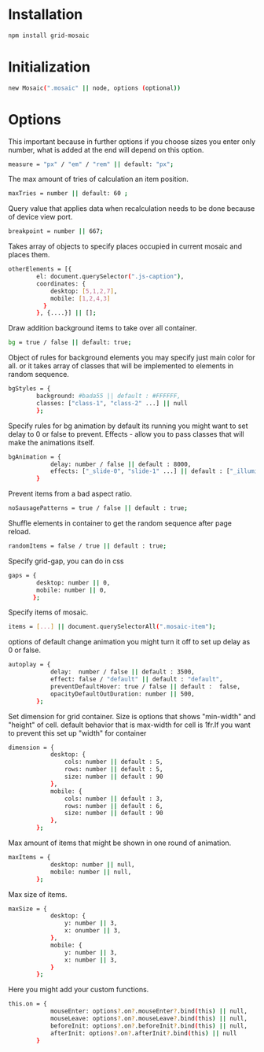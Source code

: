 # Installation

```bash
npm install grid-mosaic
```

# Initialization

```bash
new Mosaic(".mosaic" || node, options (optional))
```

# Options

This important because in further options if you choose sizes you enter only number,
what is added at the end will depend on this option.
```bash
measure = "px" / "em" / "rem" || default: "px";
```

The max amount of tries of calculation an item position.
```bash
maxTries = number || default: 60 ;
```

Query value that applies data when recalculation needs to be done because of device view port.
```bash
breakpoint = number || 667;
```

Takes array of objects to specify places occupied in current mosaic and places them.
```bash
otherElements = [{
        el: document.querySelector(".js-caption"),
        coordinates: {
            desktop: [5,1,2,7],
            mobile: [1,2,4,3]
          }
        }, {....}] || [];
```

Draw addition background items to take over all container.
```bash
bg = true / false || default: true;
```

Object of rules for background elements you may specify just main color for all.
or it takes array of classes that will be implemented to elements in random sequence.
```bash
bgStyles = {
        background: #bada55 || default : #FFFFFF,
        classes: ["class-1", "class-2" ...] || null
        };
```

Specify rules for bg animation by default its running you might want to set delay to 0 or false to prevent.
Effects - allow you to pass classes that will make the animations itself.
```bash
bgAnimation = {
            delay: number / false || default : 8000,
            effects: ["_slide-0", "slide-1" ...] || default : ["_illuminate-0", "_illuminate-1", "_illuminate-2", "_illuminate-3"]
        }
```

Prevent items from a bad aspect ratio. 
```bash
noSausagePatterns = true / false || default : true;
```

Shuffle elements in container to get the random sequence after page reload.
```bash
randomItems = false / true || default : true;
```

Specify grid-gap, you can do in css
```bash
gaps = {
        desktop: number || 0,
        mobile: number || 0,
       };
```

Specify items of mosaic.
```bash
items = [...] || document.querySelectorAll(".mosaic-item");
```

options of default change animation you might turn it off to set up delay as 0 or false.
```bash
autoplay = {
            delay:  number / false || default : 3500,
            effect: false / "default" || default : "default",
            preventDefaultHover: true / false || default :  false,
            opacityDefaultOutDuration: number || 500,
        };
```

Set dimension for grid container. Size is options that shows "min-width" and "height" of cell.
default behavior that is max-width for cell is 1fr.If you want to prevent this set up "width" for container
```bash
dimension = {
            desktop: {
                cols: number || default : 5,
                rows: number || default : 5,
                size: number || default : 90
            },
            mobile: {
                cols: number || default : 3,
                rows: number || default : 6,
                size: number || default : 90
            },
        };
```

Max amount of items that might be shown in one round of animation.
```bash
maxItems = {
            desktop: number || null,
            mobile: number || null,
        };
```

Max size of items.
```bash
maxSize = {
            desktop: {
                y: number || 3,
                x: onumber || 3,
            },
            mobile: {
                y: number || 3,
                x: number || 3,
            }
        };
```

Here you might add your custom functions.
```bash
this.on = {
            mouseEnter: options?.on?.mouseEnter?.bind(this) || null,
            mouseLeave: options?.on?.mouseLeave?.bind(this) || null,
            beforeInit: options?.on?.beforeInit?.bind(this) || null,
            afterInit: options?.on?.afterInit?.bind(this) || null
        }
```